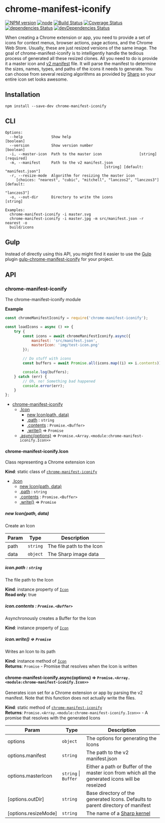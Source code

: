 # chrome-manifest-iconify

[![NPM version](https://img.shields.io/npm/v/chrome-manifest-iconify.svg)](https://www.npmjs.com/package/chrome-manifest-iconify)
[![node](https://img.shields.io/node/v/chrome-manifest-iconify.svg)](https://www.npmjs.com/package/chrome-manifest-iconify)
[![Build Status](https://travis-ci.org/Steven-Roberts/chrome-manifest-iconify.svg?branch=master)](https://travis-ci.org/Steven-Roberts/chrome-manifest-iconify)
[![Coverage Status](https://coveralls.io/repos/github/Steven-Roberts/chrome-manifest-iconify/badge.svg)](https://coveralls.io/github/Steven-Roberts/chrome-manifest-iconify)
[![dependencies Status](https://david-dm.org/Steven-Roberts/chrome-manifest-iconify/status.svg)](https://david-dm.org/Steven-Roberts/chrome-manifest-iconify)
[![devDependencies Status](https://david-dm.org/Steven-Roberts/chrome-manifest-iconify/dev-status.svg)](https://david-dm.org/Steven-Roberts/chrome-manifest-iconify?type=dev)

When creating a Chrome extension or app, you need to provide a set of icons for
context menus, browser actions, page actions, and the Chrome Web Store. Usually,
these are just resized versions of the same image. The goal of
chrome-manifest-iconify is to intelligently handle the tedious process of
generated all these resized clones. All you need to do is provide it a master
icon and [v2 manifest](https://developer.chrome.com/extensions/manifest) file.
It will parse the manifest to determine the sizes, names, types, and paths of
the icons it needs to generate. You can choose from several resizing algorithms
as provided by [Sharp](https://sharp.dimens.io/en/stable/) so your entire icon
set looks awesome.

## Installation

```shell
npm install --save-dev chrome-manifest-iconify
```

## CLI

```shell
Options:
  --help             Show help                                         [boolean]
  --version          Show version number                               [boolean]
  -i, --master-icon  Path to the master icon                 [string] [required]
  -m, --manifest     Path to the v2 manifest.json
                                             [string] [default: "manifest.json"]
  -r, --resize-mode  Algorithm for resizing the master icon
     [choices: "nearest", "cubic", "mitchell", "lanczos2", "lanczos3"] [default:
                                                                     "lanczos3"]
  -o, --out-dir      Directory to write the icons                       [string]

Examples:
  chrome-manifest-iconify -i master.svg
  chrome-manifest-iconify -i master.jpg -m src/manifest.json -r nearest -o
  build/icons
```

## Gulp

Instead of directly using this API, you might find it easier to use the
[Gulp](https://github.com/gulpjs/gulp) plugin
[gulp-chrome-manifest-iconify](https://github.com/Steven-Roberts/gulp-chrome-manifest-iconify)
for your project.

## API

<a name="module_chrome-manifest-iconify"></a>

### chrome-manifest-iconify
The chrome-manifest-iconify module

**Example**  
```js
const chromeManifestIconify = require('chrome-manifest-iconify');

const loadIcons = async () => {
    try {
        const icons = await chromeManifestIconify.async({
            manifest: 'src/manifest.json',
            masterIcon: 'img/test-icon.png'
        });

        // Do stuff with icons
        const buffers = await Promise.all(icons.map((i) => i.contents));

        console.log(buffers);
    } catch (err) {
        // Oh, no! Something bad happened
        console.error(err);
    }
};
```

* [chrome-manifest-iconify](#module_chrome-manifest-iconify)
    * [.Icon](#module_chrome-manifest-iconify.Icon)
        * [new Icon(path, data)](#new_module_chrome-manifest-iconify.Icon_new)
        * [.path](#module_chrome-manifest-iconify.Icon+path) : <code>string</code>
        * [.contents](#module_chrome-manifest-iconify.Icon+contents) : <code>Promise.&lt;Buffer&gt;</code>
        * [.write()](#module_chrome-manifest-iconify.Icon+write) ⇒ <code>Promise</code>
    * [.async(options)](#module_chrome-manifest-iconify.async) ⇒ <code>Promise.&lt;Array.&lt;module:chrome-manifest-iconify.Icon&gt;&gt;</code>

<a name="module_chrome-manifest-iconify.Icon"></a>

#### chrome-manifest-iconify.Icon
Class representing a Chrome extension icon

**Kind**: static class of [<code>chrome-manifest-iconify</code>](#module_chrome-manifest-iconify)  

* [.Icon](#module_chrome-manifest-iconify.Icon)
    * [new Icon(path, data)](#new_module_chrome-manifest-iconify.Icon_new)
    * [.path](#module_chrome-manifest-iconify.Icon+path) : <code>string</code>
    * [.contents](#module_chrome-manifest-iconify.Icon+contents) : <code>Promise.&lt;Buffer&gt;</code>
    * [.write()](#module_chrome-manifest-iconify.Icon+write) ⇒ <code>Promise</code>

<a name="new_module_chrome-manifest-iconify.Icon_new"></a>

##### new Icon(path, data)
Create an Icon


| Param | Type | Description |
| --- | --- | --- |
| path | <code>string</code> | The file path to the Icon |
| data | <code>object</code> | The Sharp image data |

<a name="module_chrome-manifest-iconify.Icon+path"></a>

##### icon.path : <code>string</code>
The file path to the Icon

**Kind**: instance property of [<code>Icon</code>](#module_chrome-manifest-iconify.Icon)  
**Read only**: true  
<a name="module_chrome-manifest-iconify.Icon+contents"></a>

##### icon.contents : <code>Promise.&lt;Buffer&gt;</code>
Asynchronously creates a Buffer for the Icon

**Kind**: instance property of [<code>Icon</code>](#module_chrome-manifest-iconify.Icon)  
<a name="module_chrome-manifest-iconify.Icon+write"></a>

##### icon.write() ⇒ <code>Promise</code>
Writes an Icon to its path

**Kind**: instance method of [<code>Icon</code>](#module_chrome-manifest-iconify.Icon)  
**Returns**: <code>Promise</code> - Promise that resolves when the Icon is written  
<a name="module_chrome-manifest-iconify.async"></a>

#### chrome-manifest-iconify.async(options) ⇒ <code>Promise.&lt;Array.&lt;module:chrome-manifest-iconify.Icon&gt;&gt;</code>
Generates icon set for a Chrome extension or app by parsing the v2 manifest.
Note that this function does not actually write the files.

**Kind**: static method of [<code>chrome-manifest-iconify</code>](#module_chrome-manifest-iconify)  
**Returns**: <code>Promise.&lt;Array.&lt;module:chrome-manifest-iconify.Icon&gt;&gt;</code> - A promise that
resolves with the generated Icons  

| Param | Type | Description |
| --- | --- | --- |
| options | <code>object</code> | The options for generating the Icons |
| options.manifest | <code>string</code> | The path to the v2 manifest.json |
| options.masterIcon | <code>string</code> \| <code>Buffer</code> | Either a path or Buffer of the master icon from which all the generated icons will be reseized |
| [options.outDir] | <code>string</code> | Base directory of the generated Icons. Defaults to parent directory of manifest |
| [options.resizeMode] | <code>string</code> | The name of a [Sharp kernel](http://sharp.pixelplumbing.com/en/stable/api-resize) |


